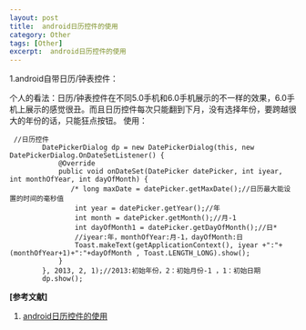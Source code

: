 ```yaml
---
layout: post
title:  android日历控件的使用
category: Other
tags: [Other]
excerpt:  android日历控件的使用
---
```

	
1.android自带日历/钟表控件：

个人的看法：日历/钟表控件在不同5.0手机和6.0手机展示的不一样的效果，6.0手机上展示的感觉很丑。而且日历控件每次只能翻到下月，没有选择年份，要跨越很大的年份的话，只能狂点按钮。
使用：

	 //日历控件
	        DatePickerDialog dp = new DatePickerDialog(this, new DatePickerDialog.OnDateSetListener() {
	            @Override
	            public void onDateSet(DatePicker datePicker, int iyear, int monthOfYear, int dayOfMonth) {
	               /* long maxDate = datePicker.getMaxDate();//日历最大能设置的时间的毫秒值
	                int year = datePicker.getYear();//年
	                int month = datePicker.getMonth();//月-1
	                int dayOfMonth1 = datePicker.getDayOfMonth();//日*
	                //iyear:年，monthOfYear:月-1，dayOfMonth:日
	                Toast.makeText(getApplicationContext(), iyear +":"+ (monthOfYear+1)+":"+dayOfMonth , Toast.LENGTH_LONG).show();
	            }
	        }, 2013, 2, 1);//2013:初始年份，2：初始月份-1 ，1：初始日期
	        dp.show();

**[参考文献]**

1. [android日历控件的使用](https://blog.csdn.net/zhaozhuzi/article/details/70598382 "android日历控件的使用")



